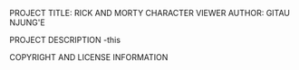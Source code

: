 PROJECT TITLE: RICK AND MORTY CHARACTER VIEWER
AUTHOR: GITAU NJUNG'E

PROJECT DESCRIPTION
-this 

COPYRIGHT AND LICENSE INFORMATION
